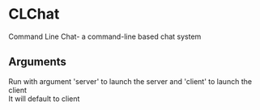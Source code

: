 # CLChat
Command Line Chat- a command-line based chat system
## Arguments
Run with argument 'server' to launch the server and 'client' to launch the client <br>
It will default to client
